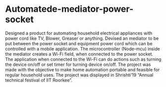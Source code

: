 # Automatede-mediator-power-socket
Designed a product for automating household electrical appliances with power cord like TV, Blower, Greaser or
anything.
Devised an mediator to be put between the power socket and equipment power cord which can be controlled with a
mobile application. The microcontroller (Node-mcu) inside the mediator creates a Wi-Fi field, when connected to the
power socket. The application when connected to the Wi-Fi can do actions such as turning the device on/off or set
timer for turning device on/off. The project was made with the objective to make home automation portable and
feasible for regular household uses.
The project was displayed in Shrishti’19 “Annual technical festival of IIT Roorkee”.
